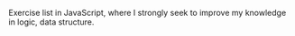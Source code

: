 Exercise list in JavaScript, where I strongly seek to improve my knowledge in logic, data structure.
